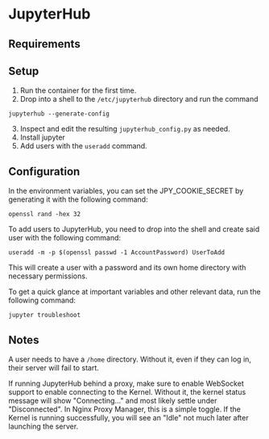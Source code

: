 # JupyterHub

## Requirements

## Setup

1. Run the container for the first time.
2. Drop into a shell to the `/etc/jupyterhub` directory and run the command
```
jupyterhub --generate-config
```
3. Inspect and edit the resulting `jupyterhub_config.py` as needed.
4. Install jupyter
5. Add users with the `useradd` command.

## Configuration

In the environment variables, you can set the JPY_COOKIE_SECRET by generating it with the following command:
```
openssl rand -hex 32
```

To add users to JupyterHub, you need to drop into the shell and create said user with the following command:
```
useradd -m -p $(openssl passwd -1 AccountPassword) UserToAdd
```

This will create a user with a password and its own home directory with necessary permissions.

To get a quick glance at important variables and other relevant data, run the following command:
```
jupyter troubleshoot
```

## Notes

A user needs to have a `/home` directory. Without it, even if they can log in, their server will fail to start.

If running JupyterHub behind a proxy, make sure to enable WebSocket support to enable connecting to the Kernel. Without it, the kernel status message will show "Connecting..." and most likely settle under "Disconnected". In Nginx Proxy Manager, this is a simple toggle. If the Kernel is running successfully, you will see an "Idle" not much later after launching the server.

